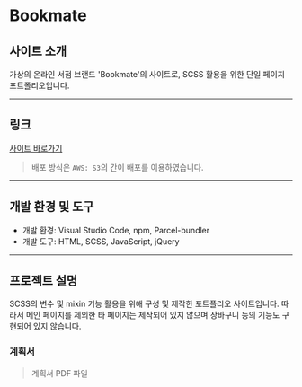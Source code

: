 # Bookmate

## 사이트 소개
가상의 온라인 서점 브랜드 'Bookmate'의 사이트로, SCSS 활용을 위한 단일 페이지 포트폴리오입니다.

* * *

## 링크
[사이트 바로가기](http://smins-scssstudy-bookmate.s3-website.ap-northeast-2.amazonaws.com)
> 배포 방식은 `AWS: S3`의 간이 배포를 이용하였습니다.

* * *

## 개발 환경 및 도구
- 개발 환경: Visual Studio Code, npm, Parcel-bundler
- 개발 도구: HTML, SCSS, JavaScript, jQuery

* * *

## 프로젝트 설명
SCSS의 변수 및 mixin 기능 활용을 위해 구성 및 제작한 포트폴리오 사이트입니다. 따라서 메인 페이지를 제외한 타 페이지는 제작되어 있지 않으며 장바구니 등의 기능도 구현되어 있지 않습니다.

### 계획서
> 계획서 PDF 파일

### 